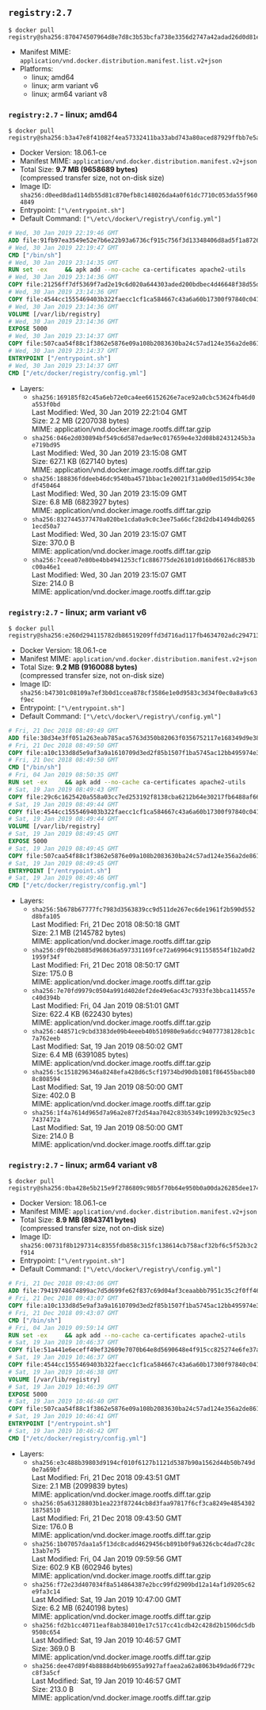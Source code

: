 ## `registry:2.7`

```console
$ docker pull registry@sha256:870474507964d8e7d8c3b53bcfa738e3356d2747a42adad26d0d81ef4479eb1b
```

-	Manifest MIME: `application/vnd.docker.distribution.manifest.list.v2+json`
-	Platforms:
	-	linux; amd64
	-	linux; arm variant v6
	-	linux; arm64 variant v8

### `registry:2.7` - linux; amd64

```console
$ docker pull registry@sha256:b3a47e8f41082f4ea57332411ba33abd743a80aced87929ffbb7e5a3098091c0
```

-	Docker Version: 18.06.1-ce
-	Manifest MIME: `application/vnd.docker.distribution.manifest.v2+json`
-	Total Size: **9.7 MB (9658689 bytes)**  
	(compressed transfer size, not on-disk size)
-	Image ID: `sha256:d0eed8dad114db55d81c870efb8c148026da4a0f61dc7710c053da55f9604849`
-	Entrypoint: `["\/entrypoint.sh"]`
-	Default Command: `["\/etc\/docker\/registry\/config.yml"]`

```dockerfile
# Wed, 30 Jan 2019 22:19:46 GMT
ADD file:91fb97ea3549e52e7b6e22b93a6736cf915c756f3d13348406d8ad5f1a872680 in / 
# Wed, 30 Jan 2019 22:19:47 GMT
CMD ["/bin/sh"]
# Wed, 30 Jan 2019 23:14:35 GMT
RUN set -ex     && apk add --no-cache ca-certificates apache2-utils
# Wed, 30 Jan 2019 23:14:36 GMT
COPY file:21256ff7df5369f7ad2e19c6d020a644303aded200bdbec4d46648f38d55df78 in /bin/registry 
# Wed, 30 Jan 2019 23:14:36 GMT
COPY file:4544cc1555469403b322faecc1cf1ca584667c43a6a60b17300f97840c04196e in /etc/docker/registry/config.yml 
# Wed, 30 Jan 2019 23:14:36 GMT
VOLUME [/var/lib/registry]
# Wed, 30 Jan 2019 23:14:36 GMT
EXPOSE 5000
# Wed, 30 Jan 2019 23:14:37 GMT
COPY file:507caa54f88c1f3862e5876e09a108b2083630ba24c57ad124e356a2de861d62 in /entrypoint.sh 
# Wed, 30 Jan 2019 23:14:37 GMT
ENTRYPOINT ["/entrypoint.sh"]
# Wed, 30 Jan 2019 23:14:37 GMT
CMD ["/etc/docker/registry/config.yml"]
```

-	Layers:
	-	`sha256:169185f82c45a6eb72e0ca4ee66152626e7ace92a0cbc53624fb46d0a553f0bd`  
		Last Modified: Wed, 30 Jan 2019 22:21:04 GMT  
		Size: 2.2 MB (2207038 bytes)  
		MIME: application/vnd.docker.image.rootfs.diff.tar.gzip
	-	`sha256:046e2d030894bf549c6d587edae9ec017659e4e32d08b82431245b3ae719bd95`  
		Last Modified: Wed, 30 Jan 2019 23:15:08 GMT  
		Size: 627.1 KB (627140 bytes)  
		MIME: application/vnd.docker.image.rootfs.diff.tar.gzip
	-	`sha256:188836fddeeb46dc9540ba4571bbac1e20021f31a0d0ed15d954c30edf450464`  
		Last Modified: Wed, 30 Jan 2019 23:15:09 GMT  
		Size: 6.8 MB (6823927 bytes)  
		MIME: application/vnd.docker.image.rootfs.diff.tar.gzip
	-	`sha256:8327445377470a020be1cda0a9c0c3ee75a66cf28d2db41494db02651ecd50a7`  
		Last Modified: Wed, 30 Jan 2019 23:15:07 GMT  
		Size: 370.0 B  
		MIME: application/vnd.docker.image.rootfs.diff.tar.gzip
	-	`sha256:7ceea07e80be4bb4941253cf1c886775de26101d016bd66176c8853bc00a46e1`  
		Last Modified: Wed, 30 Jan 2019 23:15:07 GMT  
		Size: 214.0 B  
		MIME: application/vnd.docker.image.rootfs.diff.tar.gzip

### `registry:2.7` - linux; arm variant v6

```console
$ docker pull registry@sha256:e260d294115782db86519209ffd3d716ad117fb4634702adc29471371b1b2874
```

-	Docker Version: 18.06.1-ce
-	Manifest MIME: `application/vnd.docker.distribution.manifest.v2+json`
-	Total Size: **9.2 MB (9160088 bytes)**  
	(compressed transfer size, not on-disk size)
-	Image ID: `sha256:b47301c08109a7ef3b0d1ccea878cf3586e1e0d9583c3d34f0ec0a8a9c63f9ec`
-	Entrypoint: `["\/entrypoint.sh"]`
-	Default Command: `["\/etc\/docker\/registry\/config.yml"]`

```dockerfile
# Fri, 21 Dec 2018 08:49:49 GMT
ADD file:38d34e3ff051a263eab785aca5763d350b82063f0356752117e168349d9e3811 in / 
# Fri, 21 Dec 2018 08:49:50 GMT
COPY file:a10c133d8d5e9af3a9a1610709d3ed2f85b1507f1ba5745ac12bb495974e3fe6 in /etc/localtime 
# Fri, 21 Dec 2018 08:49:50 GMT
CMD ["/bin/sh"]
# Fri, 04 Jan 2019 08:50:35 GMT
RUN set -ex     && apk add --no-cache ca-certificates apache2-utils
# Sat, 19 Jan 2019 08:49:43 GMT
COPY file:29c6c1625420a558a03cc7ed253192f8138cba6212b64e30217fb6488af668e2 in /bin/registry 
# Sat, 19 Jan 2019 08:49:44 GMT
COPY file:4544cc1555469403b322faecc1cf1ca584667c43a6a60b17300f97840c04196e in /etc/docker/registry/config.yml 
# Sat, 19 Jan 2019 08:49:44 GMT
VOLUME [/var/lib/registry]
# Sat, 19 Jan 2019 08:49:45 GMT
EXPOSE 5000
# Sat, 19 Jan 2019 08:49:45 GMT
COPY file:507caa54f88c1f3862e5876e09a108b2083630ba24c57ad124e356a2de861d62 in /entrypoint.sh 
# Sat, 19 Jan 2019 08:49:45 GMT
ENTRYPOINT ["/entrypoint.sh"]
# Sat, 19 Jan 2019 08:49:46 GMT
CMD ["/etc/docker/registry/config.yml"]
```

-	Layers:
	-	`sha256:5b678b67777fc7983d3563839cc9d511de267ec6de1961f2b590d552d8bfa105`  
		Last Modified: Fri, 21 Dec 2018 08:50:18 GMT  
		Size: 2.1 MB (2145782 bytes)  
		MIME: application/vnd.docker.image.rootfs.diff.tar.gzip
	-	`sha256:d9f0b2b885d968636a597331169fce72a69964c911558554f1b2a0d21959f34f`  
		Last Modified: Fri, 21 Dec 2018 08:50:17 GMT  
		Size: 175.0 B  
		MIME: application/vnd.docker.image.rootfs.diff.tar.gzip
	-	`sha256:7e70fd9979c0504a991d402def2de49e6ac43c7933fe3bbca114557ec40d394b`  
		Last Modified: Fri, 04 Jan 2019 08:51:01 GMT  
		Size: 622.4 KB (622430 bytes)  
		MIME: application/vnd.docker.image.rootfs.diff.tar.gzip
	-	`sha256:448571c9cbd3383de09b4eeeb40b510980e9a6dcc94077738128cb1c7a762eeb`  
		Last Modified: Sat, 19 Jan 2019 08:50:02 GMT  
		Size: 6.4 MB (6391085 bytes)  
		MIME: application/vnd.docker.image.rootfs.diff.tar.gzip
	-	`sha256:5c1518296346a8248efa428d6c5cf19734bd90db1081f86455bacb808c808594`  
		Last Modified: Sat, 19 Jan 2019 08:50:00 GMT  
		Size: 402.0 B  
		MIME: application/vnd.docker.image.rootfs.diff.tar.gzip
	-	`sha256:1f4a7614d965d7a96a2e87f2d54aa7042c83b5349c10992b3c925ec37437472a`  
		Last Modified: Sat, 19 Jan 2019 08:50:00 GMT  
		Size: 214.0 B  
		MIME: application/vnd.docker.image.rootfs.diff.tar.gzip

### `registry:2.7` - linux; arm64 variant v8

```console
$ docker pull registry@sha256:0ba428e5b215e9f2786809c98b5f70b64e950b0a00da26285dee17496984000f
```

-	Docker Version: 18.06.1-ce
-	Manifest MIME: `application/vnd.docker.distribution.manifest.v2+json`
-	Total Size: **8.9 MB (8943741 bytes)**  
	(compressed transfer size, not on-disk size)
-	Image ID: `sha256:00731f8b1297314c8355fdb858c315fc138614cb758acf32bf6c5f52b3c2f914`
-	Entrypoint: `["\/entrypoint.sh"]`
-	Default Command: `["\/etc\/docker\/registry\/config.yml"]`

```dockerfile
# Fri, 21 Dec 2018 09:43:06 GMT
ADD file:79419748674899ac7d5d699fe62f837c69d04af3ceaabbb7951c35c2f0ff46fa in / 
# Fri, 21 Dec 2018 09:43:07 GMT
COPY file:a10c133d8d5e9af3a9a1610709d3ed2f85b1507f1ba5745ac12bb495974e3fe6 in /etc/localtime 
# Fri, 21 Dec 2018 09:43:07 GMT
CMD ["/bin/sh"]
# Fri, 04 Jan 2019 09:59:14 GMT
RUN set -ex     && apk add --no-cache ca-certificates apache2-utils
# Sat, 19 Jan 2019 10:46:37 GMT
COPY file:51a441e6eceff49ef32609e7070b64e8d5690648e4f915cc825274e6fe37aed2 in /bin/registry 
# Sat, 19 Jan 2019 10:46:37 GMT
COPY file:4544cc1555469403b322faecc1cf1ca584667c43a6a60b17300f97840c04196e in /etc/docker/registry/config.yml 
# Sat, 19 Jan 2019 10:46:38 GMT
VOLUME [/var/lib/registry]
# Sat, 19 Jan 2019 10:46:39 GMT
EXPOSE 5000
# Sat, 19 Jan 2019 10:46:40 GMT
COPY file:507caa54f88c1f3862e5876e09a108b2083630ba24c57ad124e356a2de861d62 in /entrypoint.sh 
# Sat, 19 Jan 2019 10:46:41 GMT
ENTRYPOINT ["/entrypoint.sh"]
# Sat, 19 Jan 2019 10:46:42 GMT
CMD ["/etc/docker/registry/config.yml"]
```

-	Layers:
	-	`sha256:e3c488b39803d9194cf010f6127b1121d5387b90a1562d44b50b749d0e7a69bf`  
		Last Modified: Fri, 21 Dec 2018 09:43:51 GMT  
		Size: 2.1 MB (2099839 bytes)  
		MIME: application/vnd.docker.image.rootfs.diff.tar.gzip
	-	`sha256:05a63128803b1ea223f87244cb8d3faa97817f6cf3ca8249e485430218758510`  
		Last Modified: Fri, 21 Dec 2018 09:43:50 GMT  
		Size: 176.0 B  
		MIME: application/vnd.docker.image.rootfs.diff.tar.gzip
	-	`sha256:1b07057daa1a5f13dc8cadd4629456cb891b0f9a6326cbc4dad7c28c13ab7e75`  
		Last Modified: Fri, 04 Jan 2019 09:59:56 GMT  
		Size: 602.9 KB (602946 bytes)  
		MIME: application/vnd.docker.image.rootfs.diff.tar.gzip
	-	`sha256:f72e23d407034f8a514864387e2bcc99fd2909bd12a14af1d9205c62e9fa3c14`  
		Last Modified: Sat, 19 Jan 2019 10:47:00 GMT  
		Size: 6.2 MB (6240198 bytes)  
		MIME: application/vnd.docker.image.rootfs.diff.tar.gzip
	-	`sha256:fd2b1cc40711eaf8ab384010e17c517cc41cdb42c428d2b1506dc5db9508c654`  
		Last Modified: Sat, 19 Jan 2019 10:46:57 GMT  
		Size: 369.0 B  
		MIME: application/vnd.docker.image.rootfs.diff.tar.gzip
	-	`sha256:dee47d89f4b8888d4b9b6955a9927affaea2a62a8063b49dad6f729cc8f3a5cf`  
		Last Modified: Sat, 19 Jan 2019 10:46:57 GMT  
		Size: 213.0 B  
		MIME: application/vnd.docker.image.rootfs.diff.tar.gzip
